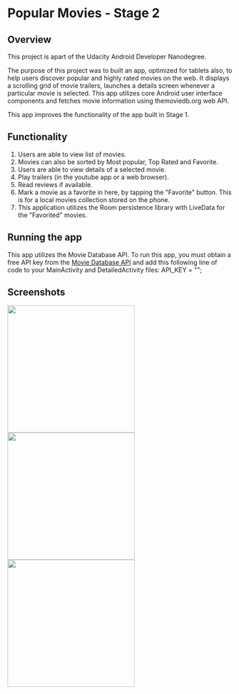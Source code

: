 # Popular Movies - Stage 2

## Overview
This project is apart of the Udacity Android Developer Nanodegree. 

The purpose of this project was to built an app, optimized for tablets also, to help users discover popular and highly rated movies on the web. It displays a scrolling grid of movie trailers, launches a details screen whenever a particular movie is selected. This app utilizes core Android user interface components and fetches movie information using themoviedb.org web API.

This app improves the functionality of the app built in Stage 1.

## Functionality
1. Users are able to view list of movies.
2. Movies can also be sorted by Most popular, Top Rated and Favorite.
3. Users are able to view details of a selected movie.
4. Play trailers (in the youtube app or a web browser).
5. Read reviews if available.
6. Mark a movie as a favorite in here, by tapping the "Favorite" button. This is for a local movies collection stored on the phone.
7. This application utilizes the Room persistence library with LiveData for the "Favorited" movies.

## Running the app
This app utilizes the Movie Database API. To run this app, you must obtain a free API key from the [Movie Database API](https://developers.themoviedb.org/) and add this following line of code to your MainActivity and DetailedActivity files:
API_KEY = "";

## Screenshots
<img src="https://github.com/akash-starvin/PopularMovies/blob/master/Screenshots/Screenshot_main_list.jpg" width="285"/> <img src="https://github.com/akash-starvin/PopularMovies/blob/master/Screenshots/Screenshot_sort.jpg" width="285"/> <img src="https://github.com/akash-starvin/PopularMovies/blob/master/Screenshots/Screenshot_deatil.jpg" width="285"/>
